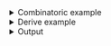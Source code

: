 <details><summary>Combinatoric example</summary>

```no_run
#[derive(Debug, Clone)]
pub struct Options {
    verbose: bool,
    binary: String,
    args: Vec<String>,
}

pub fn options() -> OptionParser<Options> {
    let verbose = short('v')
        .long("verbose")
        .help("Produce detailed report")
        .switch();
    let binary = long("bin").help("Binary to execute").argument("BIN");
    let args = positional("ARG")
        .help("Arguments for the binary")
        .strict()
        .many();
    construct!(Options {
        verbose,
        binary,
        args
    })
    .to_options()
}
```

</details>
<details><summary>Derive example</summary>

```no_run
#[derive(Debug, Clone, Bpaf)]
#[bpaf(options)]
pub struct Options {
    #[bpaf(short, long)]
    /// Produce detailed report
    verbose: bool,
    #[bpaf(long("bin"), argument("BIN"))]
    /// Binary to execute
    binary: String,
    #[bpaf(positional("ARG"), strict, many)]
    /// Arguments for the binary
    args: Vec<String>,
}
```

</details>
<details><summary>Output</summary>

Usage line for a cargo-run like app that takes an app name and possibly many strictly
positional child arguments can look like this:


<div class='bpaf-doc'>
$ app --help<br>
<p><b>Usage</b>: <tt><b>app</b></tt> [<tt><b>-v</b></tt>] <tt><b>--bin</b></tt>=<tt><i>BIN</i></tt> <tt><b>--</b></tt> [<tt><i>ARG</i></tt>]...</p><p><div>
<b>Available positional items:</b></div><dl><dt><tt><i>ARG</i></tt></dt>
<dd>Arguments for the binary</dd>
</dl>
</p><p><div>
<b>Available options:</b></div><dl><dt><tt><b>-v</b></tt>, <tt><b>--verbose</b></tt></dt>
<dd>Produce detailed report</dd>
<dt><tt><b>    --bin</b></tt>=<tt><i>BIN</i></tt></dt>
<dd>Binary to execute</dd>
<dt><tt><b>-h</b></tt>, <tt><b>--help</b></tt></dt>
<dd>Prints help information</dd>
</dl>
</p>
<style>
div.bpaf-doc {
    padding: 14px;
    background-color:var(--code-block-background-color);
    font-family: "Source Code Pro", monospace;
    margin-bottom: 0.75em;
}
div.bpaf-doc dt { margin-left: 1em; }
div.bpaf-doc dd { margin-left: 3em; }
div.bpaf-doc dl { margin-top: 0; padding-left: 1em; }
div.bpaf-doc  { padding-left: 1em; }
</style>
</div>


Here any argument passed before double dash goes to the parser itself


<div class='bpaf-doc'>
$ app --bin dd --verbose<br>
Options { verbose: true, binary: "dd", args: [] }
</div>


Anything after it - collected into strict arguments


<div class='bpaf-doc'>
$ app --bin dd -- --verbose<br>
Options { verbose: false, binary: "dd", args: ["--verbose"] }
</div>

</details>